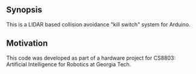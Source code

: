 ## Synopsis

This is a LIDAR based collision avoidance "kill switch" system for Arduino.

## Motivation

This code was developed as part of a hardware project for CS8803: Artificial Intelligence for Robotics at Georgia Tech.
